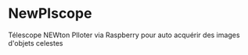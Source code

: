 # NewPIscope
Télescope NEWton PIloter via Raspberry pour auto acquérir des images d'objets celestes
